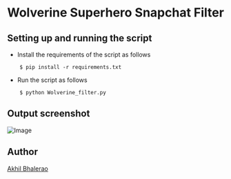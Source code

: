 # <b> Wolverine Superhero Snapchat Filter </b>

## Setting up and running the script

- Install the requirements of the script as follows
```
    $ pip install -r requirements.txt
```

- Run the script as follows
```
    $ python Wolverine_filter.py
```

## Output screenshot

![Image](https://iili.io/B6bAJV.md.png)

## Author
[Akhil Bhalerao](https://github.com/iamakkkhil)